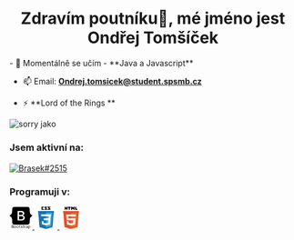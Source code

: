 <h1 align="center">Zdravím poutníku👋, mé jméno jest Ondřej Tomšíček</h1>
- 🌱 Momentálně se učím - **Java a Javascript**

- 📫 Email: **Ondrej.tomsicek@student.spsmb.cz**

- ⚡ **Lord of the Rings **
<img src="https://i.pinimg.com/originals/dd/c2/1f/ddc21f8c278a27abd4be7a0c48f72a26.gif" alt="sorry jako" height="150px" width="150px"/>
<h3 align="left">Jsem aktivní na:</h3>
<p align="left">
<a href="https://discord.gg/Brasek#2515" target="blank"><img align="center" src="https://raw.githubusercontent.com/rahuldkjain/github-profile-readme-generator/master/src/images/icons/Social/discord.svg" alt="Brasek#2515" height="30" width="40" /></a>
</p>

<h3 align="left">Programuji v:</h3>
<p align="left"> <a href="https://getbootstrap.com" target="_blank" rel="noreferrer"> <img src="https://raw.githubusercontent.com/devicons/devicon/master/icons/bootstrap/bootstrap-plain-wordmark.svg" alt="bootstrap" width="40" height="40"/> </a> <a href="https://www.w3schools.com/css/" target="_blank" rel="noreferrer"> <img src="https://raw.githubusercontent.com/devicons/devicon/master/icons/css3/css3-original-wordmark.svg" alt="css3" width="40" height="40"/> </a> <a href="https://www.w3.org/html/" target="_blank" rel="noreferrer"> <img src="https://raw.githubusercontent.com/devicons/devicon/master/icons/html5/html5-original-wordmark.svg" alt="html5" width="40" height="40"/> </a> </p>


<!--
**Tomsa159/Tomsa159** is a ✨ _special_ ✨ repository because its `README.md` (this file) appears on your GitHub profile.

Here are some ideas to get you started:

- 🔭 I’m currently working on ...
- 🌱 I’m currently learning ...
- 👯 I’m looking to collaborate on ...
- 🤔 I’m looking for help with ...
- 💬 Ask me about ...
- 📫 How to reach me: ...
- 😄 Pronouns: ...
- ⚡ Fun fact: ...
-->
